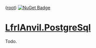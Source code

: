 ﻿([root](https://github.com/CalionVarduk/LfrlAnvil/blob/main/readme.md))
[![NuGet Badge](https://buildstats.info/nuget/LfrlAnvil.PostgreSql)](https://www.nuget.org/packages/LfrlAnvil.PostgreSql/)

# [LfrlAnvil.PostgreSql](https://github.com/CalionVarduk/LfrlAnvil/tree/main/src/LfrlAnvil.Sql/LfrlAnvil.PostgreSql)

Todo.
